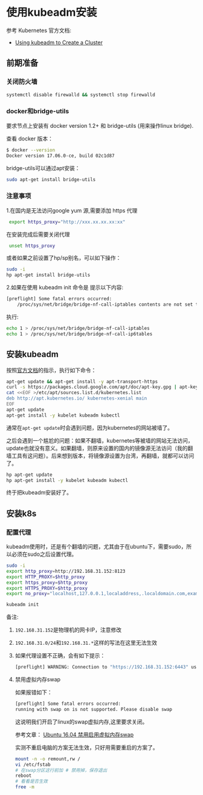 # 使用kubeadm安装

参考 Kubernetes 官方文档:

- [Using kubeadm to Create a Cluster](https://kubernetes.io/docs/setup/independent/create-cluster-kubeadm/)

## 前期准备

### 关闭防火墙
```bash
systemctl disable firewalld && systemctl stop firewalld
```

### docker和bridge-utils

要求节点上安装有 docker version 1.2+ 和 bridge-utils (用来操作linux bridge).

查看 docker 版本：

```bash
$ docker --version
Docker version 17.06.0-ce, build 02c1d87
```

bridge-utils可以通过apt安装：

```bash
sudo apt-get install bridge-utils
```

### 注意事项

1.在国内是无法访问google yum 源,需要添加 https 代理

```bash
 export https_proxy="http://xxx.xx.xx.xx:xx"
```
在安装完成后需要关闭代理

```bash
 unset https_proxy
```

或者如果之前设置了hp/sp别名，可以如下操作：

```bash
sudo -i
hp apt-get install bridge-utils
```


2.如果在使用 kubeadm init 命令是 提示以下内容:

```bash
[preflight] Some fatal errors occurred:
	/proc/sys/net/bridge/bridge-nf-call-iptables contents are not set to 1
```

执行:
```bash
echo 1 > /proc/sys/net/bridge/bridge-nf-call-iptables
echo 1 > /proc/sys/net/bridge/bridge-nf-call-ip6tables
```

## 安装kubeadm

按照[官方文档](https://kubernetes.io/docs/setup/independent/install-kubeadm/)的指示，执行如下命令：

```bash
apt-get update && apt-get install -y apt-transport-https
curl -s https://packages.cloud.google.com/apt/doc/apt-key.gpg | apt-key add -
cat <<EOF >/etc/apt/sources.list.d/kubernetes.list
deb http://apt.kubernetes.io/ kubernetes-xenial main
EOF
apt-get update
apt-get install -y kubelet kubeadm kubectl
```

通常在`apt-get update`时会遇到问题，因为kubernetes的网站被墙了。

之后会遇到一个尴尬的问题：如果不翻墙，kubernetes等被墙的网站无法访问，update也就没有意义。如果翻墙，则原来设置的国内的镜像源无法访问（我的翻墙工具有这问题）。后来想到版本，将镜像源设置为台湾，再翻墙，就都可以访问了。

```bash
hp apt-get update
hp apt-get install -y kubelet kubeadm kubectl
```

终于把kubeadm安装好了。

## 安装k8s

### 配置代理

kubeadm使用时，还是有个翻墙的问题，尤其由于在ubuntu下，需要sudo，所以必须在sudo之后设置代理。

```bash
sudo -i
export http_proxy=http://192.168.31.152:8123
export HTTP_PROXY=$http_proxy
export https_proxy=$http_proxy
export HTTPS_PROXY=$http_proxy
export no_proxy="localhost,127.0.0.1,localaddress,.localdomain.com,example.com,10.18.17.16,::1,192.168.31.152"

kubeadm init
```

备注:

1. `192.168.31.152`是物理机的网卡IP，注意修改
1. `192.168.31.0/24`和`192.168.31.*`这样的写法在这里无法生效
1. 如果代理设置不正确，会有如下提示：

	```bash
    [preflight] WARNING: Connection to "https://192.168.31.152:6443" uses proxy "http://192.168.31.152:8123". If that is not intended, adjust your proxy settings
	```

1. 禁用虚拟内存swap

	如果报错如下：

	```bash
    [preflight] Some fatal errors occurred:
	running with swap on is not supported. Please disable swap
	```

	这说明我们开启了linux的swap虚拟内存,这里要求关闭。

    参考文章： [Ubuntu 16.04 禁用启用虚拟内存swap](http://blog.csdn.net/csdn_duomaomao/article/details/75142769)

    实测不重启电脑的方案无法生效，只好用需要重启的方案了。

    ```bash
    mount -n -o remount,rw /
    vi /etc/fstab
    # 在swap分区这行前加 # 禁用掉，保存退出
    reboot
    # 看看是否生效
    free -m
	```



